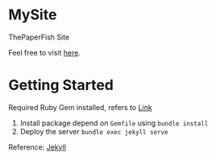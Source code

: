 # MySite

ThePaperFish Site

Feel free to visit [here](https://thepaperfish.github.io/).

# Getting Started

Required Ruby Gem installed, refers to [Link](https://jekyllrb.com/docs/installation/)

1. Install package depend on `Gemfile` using `bundle install`
2. Deploy the server `bundle exec jekyll serve`

Reference: [Jekyll](https://jekyllrb.com/)
